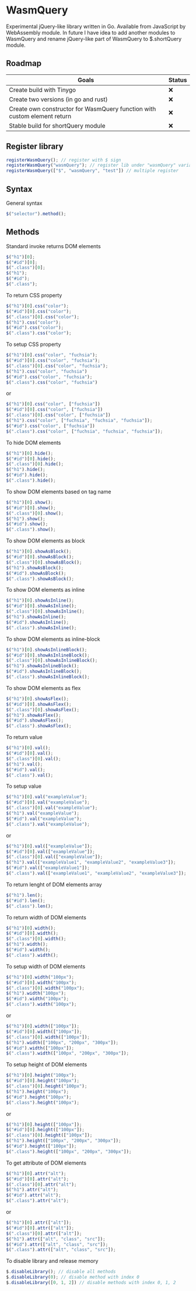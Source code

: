 # WasmQuery
Experimental jQuery-like library written in Go. Available from JavaScript by WebAssembly module. In future I have idea to add another modules to WasmQuery and rename jQuery-like part of WasmQuery to $.shortQuery module.
## Roadmap
| Goals | Status |
| --- | --- |
| Create build with Tinygo |❌| 
| Create two versions (in go and rust) |❌| 
| Create own constructor for WasmQuery function with custom element return |❌| 
| Stable build for shortQuery module |❌| 
## Register library
```js
registerWasmQuery(); // register with $ sign
registerWasmQuery("wasmQuery"); // register lib under "wasmQuery" variable
registerWasmQuery(["$", "wasmQuery", "test"]) // multiple register
```
## Syntax
General syntax  
```js
$("selector").method();
```
## Methods
Standard invoke returns DOM elements  
```js
$("h1")[0];
$("#id")[0];
$(".class")[0];
$("h1");
$("#id");
$(".class");
```
To return CSS property
```js
$("h1")[0].css("color");
$("#id")[0].css("color");
$(".class")[0].css("color");
$("h1").css("color");
$("#id").css("color");
$(".class").css("color");
```
To setup CSS property
```js
$("h1")[0].css("color", "fuchsia");
$("#id")[0].css("color", "fuchsia");
$(".class")[0].css("color", "fuchsia");
$("h1").css("color", "fuchsia")
$("#id").css("color", "fuchsia");
$(".class").css("color", "fuchsia")
```
or
```js
$("h1")[0].css("color", ["fuchsia"])
$("#id")[0].css("color", ["fuchsia"])
$(".class")[0].css("color", ["fuchsia"])
$("h1").css("color", ["fuchsia", "fuchsia", "fuchsia"]);
$("#id").css("color", ["fuchsia"])
$(".class").css("color", ["fuchsia", "fuchsia", "fuchsia"]);
```
To hide DOM elements
```js
$("h1")[0].hide();
$("#id")[0].hide();
$(".class")[0].hide();
$("h1").hide();
$("#id").hide();
$(".class").hide();
```
To show DOM elements based on tag name
```js
$("h1")[0].show();
$("#id")[0].show();
$(".class")[0].show();
$("h1").show();
$("#id").show();
$(".class").show();
```
To show DOM elements as block 
```js
$("h1")[0].showAsBlock();
$("#id")[0].showAsBlock();
$(".class")[0].showAsBlock();
$("h1").showAsBlock();
$("#id").showAsBlock();
$(".class").showAsBlock();
```
To show DOM elements as inline 
```js
$("h1")[0].showAsInline();
$("#id")[0].showAsInline();
$(".class")[0].showAsInline();
$("h1").showAsInline();
$("#id").showAsInline();
$(".class").showAsInline();
```
To show DOM elements as inline-block
```js
$("h1")[0].showAsInlineBlock();
$("#id")[0].showAsInlineBlock();
$(".class")[0].showAsInlineBlock();
$("h1").showAsInlineBlock();
$("#id").showAsInlineBlock();
$(".class").showAsInlineBlock();
```
To show DOM elements as flex
```js
$("h1")[0].showAsFlex();
$("#id")[0].showAsFlex();
$(".class")[0].showAsFlex();
$("h1").showAsFlex();
$("#id").showAsFlex();
$(".class").showAsFlex();
```
To return value
```js
$("h1")[0].val();
$("#id")[0].val();
$(".class")[0].val();
$("h1").val();
$("#id").val();
$(".class").val();
```
To setup value
```js
$("h1")[0].val("exampleValue");
$("#id")[0].val("exampleValue");
$(".class")[0].val("exampleValue");
$("h1").val("exampleValue");
$("#id").val("exampleValue");
$(".class").val("exampleValue");
```
or
```js
$("h1")[0].val(["exampleValue"]);
$("#id")[0].val(["exampleValue"]);
$(".class")[0].val(["exampleValue"]);
$("h1").val(["exampleValue1", "exampleValue2", "exampleValue3"]);
$("#id").val(["exampleValue1"]);
$(".class").val(["exampleValue1", "exampleValue2", "exampleValue3"]);
```
To return lenght of DOM elements array
```js
$("h1").len();
$("#id").len();
$(".class").len();
```
To return width of DOM elements
```js
$("h1")[0].width();
$("#id")[0].width();
$(".class")[0].width();
$("h1").width();
$("#id").width();
$(".class").width();
```
To setup width of DOM elements
```js
$("h1")[0].width("100px");
$("#id")[0].width("100px");
$(".class")[0].width("100px");
$("h1").width("100px");
$("#id").width("100px");
$(".class").width("100px");
```
or
```js
$("h1")[0].width(["100px"]);
$("#id")[0].width(["100px"]);
$(".class")[0].width(["100px"]);
$("h1").width(["100px", "200px", "300px"]);
$("#id").width(["100px"]);
$(".class").width(["100px", "200px", "300px"]);
```
To setup height of DOM elements
```js
$("h1")[0].height("100px");
$("#id")[0].height("100px");
$(".class")[0].height("100px");
$("h1").height("100px");
$("#id").height("100px");
$(".class").height("100px");
```
or
```js
$("h1")[0].height(["100px"]);
$("#id")[0].height(["100px"]);
$(".class")[0].height(["100px"]);
$("h1").height(["100px", "200px", "300px"]);
$("#id").height(["100px"]);
$(".class").height(["100px", "200px", "300px"]);
```
To get attribute of DOM elements
```js
$("h1")[0].attr("alt");
$("#id")[0].attr("alt");
$(".class")[0].attr("alt");
$("h1").attr("alt");
$("#id").attr("alt");
$(".class").attr("alt");
```
or
```js
$("h1")[0].attr(["alt"]);
$("#id")[0].attr(["alt"]);
$(".class")[0].attr(["alt"]);
$("h1").attr(["alt", "class", "src"]);
$("#id").attr(["alt", "class", "src"]);
$(".class").attr(["alt", "class", "src"]);
```
To disable library and release memory
```js
$.disableLibrary(); // disable all methods
$.disableLibrary(0); // disable method with index 0
$.disableLibrary([0, 1, 2]) // disable methods with index 0, 1, 2
```
